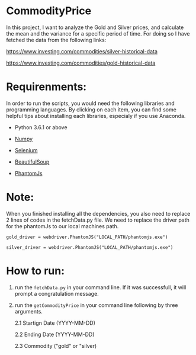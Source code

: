 # CommodityPrice
In this project, I want to analyze the Gold and Silver prices, and calculate the mean and the variance for a specific period of time. For doing so I have fetched the data from the following links:

https://www.investing.com/commodities/silver-historical-data


https://www.investing.com/commodities/gold-historical-data

# Requirenments:
In order to run the scripts, you would need the following libraries and programming languages. By clicking on each item,
you can find some helpful tips about installing each libraries, especialy if you use Anaconda.

  * Python 3.6.1 or above

  * [Numpy](https://anaconda.org/anaconda/numpy)

  * [Selenium](https://stackoverflow.com/questions/13287490/is-there-a-way-to-use-phantomjs-in-python)

  * [BeautifulSoup](https://anaconda.org/anaconda/beautifulsoup4)

  * [PhantomJs](https://stackoverflow.com/questions/13287490/is-there-a-way-to-use-phantomjs-in-python)


# Note:
When you finished installing all the dependencies, you also need to replace 2 lines of codes in the fetchData.py file. We need
to replace the driver path for the phantomJs to our local machines path.

`gold_driver = webdriver.PhantomJS("LOCAL_PATH/phantomjs.exe")`

`silver_driver = webdriver.PhantomJS("LOCAL_PATH/phantomjs.exe")`

# How to run:

1. run the `fetchData.py` in your command line. If it was successfull, it will prompt a congratulation message.

2. run the `getCommodityPrice` in your command line following by three arguments.

   2.1 Startign Date (YYYY-MM-DD)

   2.2 Ending Date (YYYY-MM-DD)

   2.3 Commodity ("gold" or "silver)
